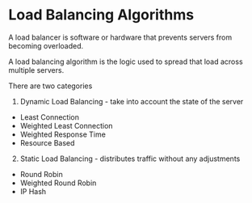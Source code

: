 # Load Balancing Algorithms

A load balancer is software or hardware that prevents servers from becoming overloaded.

A load balancing algorithm is the logic used to spread that load across multiple servers.

There are two categories

1. Dynamic Load Balancing - take into account the state of the server
- Least Connection
- Weighted Least Connection
- Weighted Response Time
- Resource Based
2. Static Load Balancing - distributes traffic without any adjustments
- Round Robin
- Weighted Round Robin
- IP Hash
